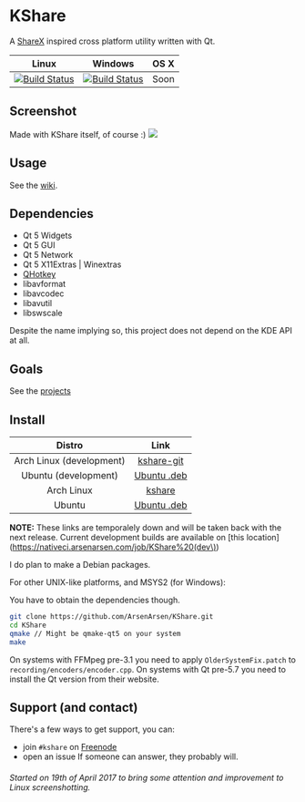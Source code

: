 # KShare
A [ShareX](https://getsharex.com/) inspired cross platform utility written with Qt.

|Linux|Windows|OS X|
|:---:|:-----:|:--:|
|[![Build Status](https://nativeci.arsenarsen.com/job/KShare/badge/icon)](https://nativeci.arsenarsen.com/job/KShare)| [![Build Status](https://nativeci.arsenarsen.com/job/KShare%20Windows%20x86_64/badge/icon)](https://nativeci.arsenarsen.com/job/KShare%20Windows%20x86_64/)| Soon |
## Screenshot
Made with KShare itself, of course :)
![](http://i.imgur.com/ffWvCun.png)

## Usage
See the [wiki](https://github.com/ArsenArsen/KShare/wiki).

## Dependencies
* Qt 5 Widgets
* Qt 5 GUI
* Qt 5 Network
* Qt 5 X11Extras | Winextras
* [QHotkey](https://github.com/Skycoder42/QHotkey)
* libavformat
* libavcodec
* libavutil
* libswscale

Despite the name implying so, this project does not depend on the KDE API at all.

## Goals
See the [projects](https://github.com/ArsenArsen/KShare/projects)

## Install
|Distro|Link|
|:----:|:--:|
|Arch Linux (development)|[kshare-git](https://aur.archlinux.org/packages/kshare-git/)|
|Ubuntu (development)|[Ubuntu .deb](https://nativeci.arsenarsen.com/job/KShare/lastSuccessfulBuild/artifact/packages/simpleName.deb)|
|Arch Linux |[kshare](https://aur.archlinux.org/packages/kshare/)|
|Ubuntu |[Ubuntu .deb](https://nativeci.arsenarsen.com/job/KShare%20Stable/lastSuccessfulBuild/artifact/packages/simpleName.deb)|

**NOTE:** These links are temporalely down and will be taken back with the next release. Current development builds are available on [this location](https://nativeci.arsenarsen.com/job/KShare%20(dev\))

I do plan to make a Debian packages.

For other UNIX-like platforms, and MSYS2 (for Windows):

You have to obtain the dependencies though.
```bash
git clone https://github.com/ArsenArsen/KShare.git
cd KShare
qmake // Might be qmake-qt5 on your system
make
```

On systems with FFMpeg pre-3.1 you need to apply `OlderSystemFix.patch` to `recording/encoders/encoder.cpp`.
On systems with Qt pre-5.7 you need to install the Qt version from their website.

## Support (and contact)
There's a few ways to get support, you can:
* join `#kshare` on [Freenode](https://freenode.net/)
* open an issue
If someone can answer, they probably will.

###### Started on 19th of April 2017 to bring some attention and improvement to Linux screenshotting.
